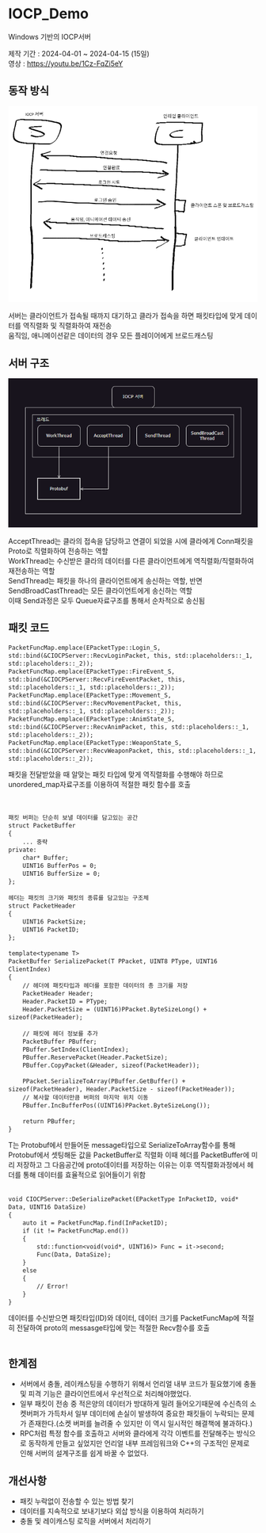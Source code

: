 # IOCP_Demo
Windows 기반의 IOCP서버

제작 기간 : 2024-04-01 ~ 2024-04-15 (15일)  
영상 : https://youtu.be/1Cz-FqZi5eY  

## 동작 방식
![ServerStep](./img/ServerStep.jpg)

서버는 클라이언트가 접속될 때까지 대기하고 클라가 접속을 하면 패킷타입에 맞게 데이터를 역직렬화 및 직렬화하여 재전송  
움직임, 애니메이션같은 데이터의 경우 모든 플레이어에게 브로드캐스팅  

## 서버 구조
![ServerStructure](./img/ServerStructure.jpg)

AcceptThread는 클라의 접속을 담당하고 연결이 되었을 시에 클라에게 Conn패킷을 Proto로 직렬화하여 전송하는 역할  
WorkThread는 수신받은 클라의 데이터를 다른 클라이언트에게 역직렬화/직렬화하여 재전송하는 역할  
SendThread는 패킷을 하나의 클라이언트에게 송신하는 역할, 반면 SendBroadCastThread는 모든 클라이언트에게 송신하는 역할  
이때 Send과정은 모두 Queue자료구조를 통해서 순차적으로 송신됨  

## 패킷 코드

```
PacketFuncMap.emplace(EPacketType::Login_S, std::bind(&CIOCPServer::RecvLoginPacket, this, std::placeholders::_1, std::placeholders::_2));
PacketFuncMap.emplace(EPacketType::FireEvent_S, std::bind(&CIOCPServer::RecvFireEventPacket, this, std::placeholders::_1, std::placeholders::_2));
PacketFuncMap.emplace(EPacketType::Movement_S, std::bind(&CIOCPServer::RecvMovementPacket, this, std::placeholders::_1, std::placeholders::_2));
PacketFuncMap.emplace(EPacketType::AnimState_S, std::bind(&CIOCPServer::RecvAnimPacket, this, std::placeholders::_1, std::placeholders::_2));
PacketFuncMap.emplace(EPacketType::WeaponState_S, std::bind(&CIOCPServer::RecvWeaponPacket, this, std::placeholders::_1, std::placeholders::_2));
```
패킷을 전달받았을 때 알맞는 패킷 타입에 맞게 역직렬화를 수행해야 하므로 unordered_map자료구조를 이용하여 적절한 패킷 함수를 호출  
<br/><br/>
```
패킷 버퍼는 단순히 보낼 데이터를 담고있는 공간
struct PacketBuffer
{
    ... 중략
private:
	char* Buffer;
	UINT16 BufferPos = 0;
	UINT16 BufferSize = 0;
};

헤더는 패킷의 크기와 패킷의 종류를 담고있는 구조체
struct PacketHeader
{
	UINT16 PacketSize;
	UINT16 PacketID;
};

template<typename T>
PacketBuffer SerializePacket(T PPacket, UINT8 PType, UINT16 ClientIndex)
{
	// 헤더에 패킷타입과 헤더를 포함한 데이터의 총 크기를 저장
	PacketHeader Header;
	Header.PacketID = PType;
	Header.PacketSize = (UINT16)PPacket.ByteSizeLong() + sizeof(PacketHeader);

	// 패킷에 헤더 정보를 추가
	PacketBuffer PBuffer;
	PBuffer.SetIndex(ClientIndex);
	PBuffer.ReservePacket(Header.PacketSize);
	PBuffer.CopyPacket(&Header, sizeof(PacketHeader));

	PPacket.SerializeToArray(PBuffer.GetBuffer() + sizeof(PacketHeader), Header.PacketSize - sizeof(PacketHeader));
	// 복사할 데이터만큼 버퍼의 마지막 위치 이동
	PBuffer.IncBufferPos((UINT16)PPacket.ByteSizeLong());

	return PBuffer;
}
```
T는 Protobuf에서 만들어둔 message타입으로 SerializeToArray함수를 통해 Protobuf에서 셋팅해둔 값을 PacketBuffer로 직렬화
이때 헤더를 PacketBuffer에 미리 저장하고 그 다음공간에 proto데이터를 저장하는 이유는 이후 역직렬화과정에서 헤더를 통해 데이터를 효율적으로 읽어들이기 위함
<br/><br/>

```
void CIOCPServer::DeSerializePacket(EPacketType InPacketID, void* Data, UINT16 DataSize)
{
	auto it = PacketFuncMap.find(InPacketID);
	if (it != PacketFuncMap.end())
	{
		std::function<void(void*, UINT16)> Func = it->second;
		Func(Data, DataSize);
	}
	else
	{
		// Error!
	}
}
```
데이터를 수신받으면 패킷타입(ID)와 데이터, 데이터 크기를 PacketFuncMap에 적절히 전달하여 proto의 messasge타입에 맞는 적절한 Recv함수를 호출
<br/><br/>

## 한계점
- 서버에서 충돌, 레이캐스팅을 수행하기 위해서 언리얼 내부 코드가 필요했기에 충돌 및 피격 기능은 클라이언트에서 우선적으로 처리해야했었다.
- 일부 패킷이 전송 중 적은양의 데이터가 방대하게 밀려 들어오기때문에 수신측의 소켓버퍼가 가득차서 일부 데이터에 손실이 발생하여 중요한 패킷들이 누락되는 문제가 존재한다.(소켓 버퍼를 늘려줄 수 있지만 이 역시 일시적인 해결책에 불과하다.)
- RPC처럼 특정 함수를 호출하고 서버와 클라에게 각각 이벤트를 전달해주는 방식으로 동작하게 만들고 싶었지만 언리얼 내부 프레임워크와 C++의 구조적인 문제로 인해 서버의 설계구조를 쉽게 바꿀 수 없었다.

## 개선사항
- 패킷 누락없이 전송할 수 있는 방법 찾기
- 데이터를 지속적으로 보내기보다 외삽 방식을 이용하여 처리하기
- 충돌 및 레이캐스팅 로직을 서버에서 처리하기
